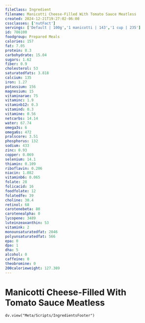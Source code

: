 ```yaml
---
fileClass: Ingredient
filename: Manicotti Cheese-Filled With Tomato Sauce Meatless
created: 2024-12-21T19:27:02-06:00
cssclasses: ['nutFact']
servings: ['Default | 100g','1 manicotti | 143','1 cup | 235']
id: 786100
foodgroup: Prepared Meals
calories: 157
fat: 7.05
protein: 8.3
carbohydrate: 15.04
sugars: 1.62
fiber: 0.9
cholesterol: 53
saturatedfats: 3.818
calcium: 135
iron: 1.27
potassium: 156
magnesium: 15
vitaminarae: 75
vitaminc: 1.9
vitaminb12: 0.3
vitamind: 0.3
vitamine: 0.56
netcarbs: 14.14
water: 67.74
omega3s: 6
omega6s: 472
pralscore: 3.51
phosphorus: 132
sodium: 433
zinc: 0.93
copper: 0.069
selenium: 14.1
thiamin: 0.109
riboflavin: 0.206
niacin: 1.082
vitaminb6: 0.065
folate: 28
folicacid: 16
foodfolate: 12
folatedfe: 39
choline: 30.4
retinol: 68
carotenebeta: 80
carotenealpha: 0
lycopene: 3489
luteinzeaxanthin: 53
vitamink: 2
monounsaturatedfat: 2046
polyunsaturatedfat: 566
epa: 0
dpa: 1
dha: 5
alcohol: 0
caffeine: 0
theobromine: 0
200calorieweight: 127.389
---
```


# Manicotti Cheese-Filled With Tomato Sauce Meatless

```dataviewjs
dv.view("Meta/Scripts/IngredientsFooter")
```